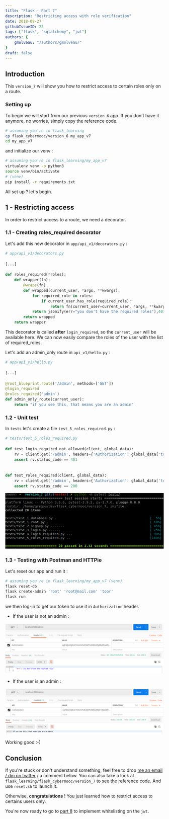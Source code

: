 ```yaml
---
title: "Flask - Part 7"
description: "Restricting access with role verification"
date: 2018-09-27
githubIssueID: 25
tags: ["flask", "sqlalchemy", "jwt"]
authors: {
    gmolveau: "/authors/gmolveau/"
}
draft: false
---
```


## Introduction

This `version_7` will show you how to restrict access to certain roles only on a route.

### Setting up

To begin we will start from our previous `version_6` app. If you don't have it anymore, no worries, simply copy the reference code.

```bash
# assuming you're in flask_learning
cp flask_cybermooc/version_6 my_app_v7
cd my_app_v7
```

and initialize our venv :

```bash
# assuming you're in flask_learning/my_app_v7
virtualenv venv -p python3
source venv/bin/activate
# (venv)
pip install -r requirements.txt
```

All set up ? let's begin.


## 1 - Restricting access

In order to restrict access to a route, we need a decorator.

### 1.1 - Creating roles_required decorator

Let's add this new decorator in `app/api_v1/decorators.py` :

```python
# app/api_v1/decorators.py

[...]

def roles_required(*roles):
    def wrapper(fn):
        @wraps(fn)
        def wrapped(current_user, *args, **kwargs):
            for required_role in roles:
                if current_user.has_role(required_role):
                    return fn(current_user=current_user, *args, **kwargs)
            return jsonify(err="you don't have the required roles"),401
        return wrapped
    return wrapper
```

This decorator is called **after** `login_required`, so the `current_user` will be available here.
We can now easily compare the roles of the user with the list of required_roles.

Let's add an admin_only route in `api_v1/hello.py` :

```python
# app/api_v1/hello.py

[...]

@root_blueprint.route('/admin', methods=['GET'])
@login_required
@roles_required('admin')
def admin_only_route(current_user):
    return "if you see this, that means you are an admin"
```

### 1.2 - Unit test

In `tests` let's create a file `test_5_roles_required.py` :

```python
# tests/test_5_roles_required.py

def test_login_required_not_allowed(client, global_data):
    rv = client.get('/admin', headers={'Authorization': global_data['token']})
    assert rv.status_code == 401


def test_roles_required(client, global_data):
    rv = client.get('/admin', headers={'Authorization': global_data['token_admin']})
    assert rv.status_code == 200
```

![v7 unittest](/img/courses/dev/python/flask_part_7/v7_unittest.png)

### 1.3 - Testing with Postman and HTTPie
    
Let's reset our app and run it :

```bash
# assuming you're in flask_learning/my_app_v7 (venv)
flask reset-db
flask create-admin 'root' 'root@mail.com' 'toor'
flask run
```

we then log-in to get our token to use it in `Authorization` header.

- If the user is not an admin :

![v7 postman admin example](/img/courses/dev/python/flask_part_7/v7_postman_admin_invalid.png)

- If the user is an admin :

![v7 postman admin example](/img/courses/dev/python/flask_part_7/v7_postman_admin.png)

Working good :-)

## Conclusion

If you're stuck or don't understand something, feel free to drop [me an email / dm on twitter](/authors/gmolveau/) / a comment below. You can also take a look at `flask_learning/flask_cybermooc/version_7` to see the reference code. And use `reset.sh` to launch it.

Otherwise, **congratulations** ! You just learned how to restrict access to certains users only.

You're now ready to go to [part 8](/courses/dev/python/flask_part_8/) to implement whitelisting on the `jwt`.
